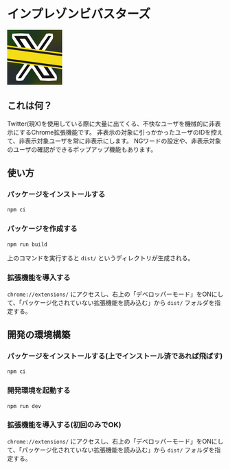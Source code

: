 # インプレゾンビバスターズ

![icon](./public/icon128.png)

## これは何？

Twitter(現X)を使用している際に大量に出てくる、不快なユーザを機械的に非表示にするChrome拡張機能です。
非表示の対象に引っかかったユーザのIDを控えて、非表示対象ユーザを常に非表示にします。
NGワードの設定や、非表示対象のユーザの確認ができるポップアップ機能もあります。

## 使い方

### パッケージをインストールする

```bash
npm ci
```

### パッケージを作成する

```bash
npm run build
```

上のコマンドを実行すると `dist/` というディレクトリが生成される。

### 拡張機能を導入する

`chrome://extensions/` にアクセスし、右上の「デベロッパーモード」をONにして、「パッケージ化されていない拡張機能を読み込む」から `dist/` フォルダを指定する。

## 開発の環境構築

### パッケージをインストールする(上でインストール済であれば飛ばす)

```bash
npm ci
```

### 開発環境を起動する

```bash
npm run dev
```

### 拡張機能を導入する(初回のみでOK)

`chrome://extensions/` にアクセスし、右上の「デベロッパーモード」をONにして、「パッケージ化されていない拡張機能を読み込む」から `dist/` フォルダを指定する。
